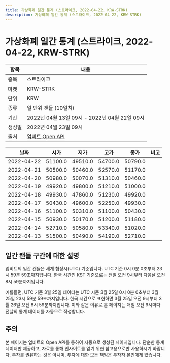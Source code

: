 ```yaml
---
title: 가상화폐 일간 통계 (스트라이크, 2022-04-22, KRW-STRK)
description: 가상화폐 일간 통계 (스트라이크, 2022-04-22, KRW-STRK)
---
```



가상화폐 일간 통계 (스트라이크, 2022-04-22, KRW-STRK)
===

|항목|내용|
|--|--|
|종목|스트라이크|
|마켓|KRW-STRK|
|단위|KRW|
|종류|일 단위 캔들 (10일치)|
|기간|2022년 04월 13일 09시 - 2022년 04월 22일 09시|
|생성일|2022년 04월 23일 09시|
|출처|[업비트 Open API](https://docs.upbit.com)|


|날짜|시가|저가|고가|종가|비고|
|--|--|--|--|--|--|
|2022-04-22|51100.0|49510.0|54700.0|50790.0|    |
|2022-04-21|50500.0|50460.0|52570.0|51170.0|    |
|2022-04-20|50980.0|50070.0|51310.0|50460.0|    |
|2022-04-19|49920.0|49800.0|51210.0|51000.0|    |
|2022-04-18|49930.0|47860.0|51230.0|49920.0|    |
|2022-04-17|50430.0|49600.0|52250.0|49930.0|    |
|2022-04-16|51100.0|50310.0|51100.0|50430.0|    |
|2022-04-15|50930.0|50170.0|51200.0|51180.0|    |
|2022-04-14|52710.0|50580.0|53340.0|51020.0|    |
|2022-04-13|51500.0|50490.0|54190.0|52710.0|    |


일간 캔들 구간에 대한 설명
---


업비트의 일간 캔들은 세계 협정시(UTC) 기준입니다. 
UTC 기준 0시 0분 0초부터 23시 59분 59초까지입니다. 
한국 시간인 KST 기준으로는 전일 오전 9시부터 다음날 오전 8시 59분까지입니다. 


예를들면, UTC 기준 3월 25일 데이터는 UTC 시준 3월 25일 0시 0분 0초부터 3월 25일 23시 59분 59초까지입니다. 
한국 시간으로 표현하면 3월 25일 오전 9시부터 3월 26일 오전 8시 59분까지입니다. 
이와 같은 이유로 본 페이지는 매일 오전 9시마다 전날의 통계 데이터를 자동으로 작성합니다. 


주의
---


본 페이지는 업비트의 Open API를 통하여 자동으로 생성된 페이지입니다. 
단순한 통계 데이터만 제공하고, 자료를 통해 인사이트를 얻기 위한 참고용으로만 사용하시기 바랍니다. 
투자를 권유하는 것은 아니며, 투자에 대한 모든 책임은 투자자 본인에게 있습니다. 
